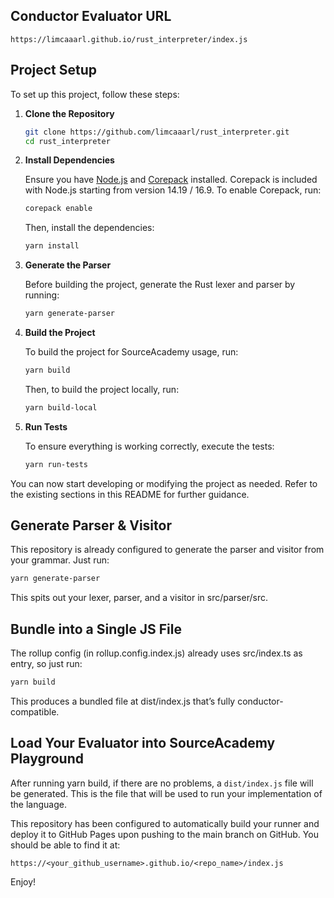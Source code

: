 ## Conductor Evaluator URL
```
https://limcaaarl.github.io/rust_interpreter/index.js
```

## Project Setup

To set up this project, follow these steps:

1. **Clone the Repository**

   ```bash
   git clone https://github.com/limcaaarl/rust_interpreter.git
   cd rust_interpreter
   ```

2. **Install Dependencies**

   Ensure you have [Node.js](https://nodejs.org/) and [Corepack](https://nodejs.org/api/corepack.html) installed. Corepack is included with Node.js starting from version 14.19 / 16.9. To enable Corepack, run:
   ```bash
   corepack enable
   ```
   Then, install the dependencies:
   ```bash
   yarn install
   ```

3. **Generate the Parser**

   Before building the project, generate the Rust lexer and parser by running:
   ```bash
   yarn generate-parser
   ```

4. **Build the Project**

   To build the project for SourceAcademy usage, run:
   ```bash
   yarn build
   ```
   Then, to build the project locally, run:
   ```bash
   yarn build-local
   ```

5. **Run Tests**

   To ensure everything is working correctly, execute the tests:
   ```bash
   yarn run-tests
   ```


You can now start developing or modifying the project as needed. Refer to the existing sections in this README for further guidance.

## Generate Parser & Visitor
This repository is already configured to generate the parser and visitor from your grammar. Just run:

```bash
yarn generate-parser
```

This spits out your lexer, parser, and a visitor in src/parser/src.

## Bundle into a Single JS File
The rollup config (in rollup.config.index.js) already uses src/index.ts as entry, so just run:

```bash
yarn build
```
This produces a bundled file at dist/index.js that’s fully conductor-compatible.

## Load Your Evaluator into SourceAcademy Playground
After running yarn build, if there are no problems, a `dist/index.js` file will be generated. This is the file that will be used to run your implementation of the language.

This repository has been configured to automatically build your runner and deploy it to GitHub Pages upon pushing to the main branch on GitHub. You should be able to find it at:
```
https://<your_github_username>.github.io/<repo_name>/index.js
```

Enjoy!
